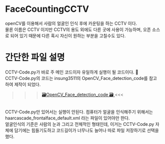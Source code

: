 # FaceCountingCCTV
openCV를 이용해서 사람의 얼굴인 인식 후에 카운팅을 하는 CCTV 이다. </br>
물론 이름은 CCTV 이지만 CCTV의 용도 외에도 다른 곳에 사용이 가능하며, 오픈 소스로 되어 있기 때문에 다른 혹시 자신이 원하는 부분을 고칠수도 있다. </br>

# 간단한 파일 설명 
CCTV-Code.py가 바로 주 메인 코드이자 유일하게 실행이 될 코드이다. 📂 </br>
CCTV-Code.py의 코드는 insung3511의 OpenCV_Face_detection_code를 참고하여 제작이 되었다. </br>
>>> <a href="https://github.com/insung3511/OpenCV_Face_detection_code"> 🗃OpenCV_Face_detection_code 🗃 </a> <<< </br>
</br>
CCTV-Code.py만 있어서는 실행이 안된다. 컴퓨터가 얼굴을 인식해주기 위해서는 haarcascade_frontalface_default.xml 라는 파일이 있어야만 한다.</br>
얼굴인식의 기준은 사람의 눈과 그리고 전체적인 형태인데, 이거는 CCTV-Code.py 자체에 담기에는 힘들기도하고 코드길이가 너무나도 늘어나 따로 파일 저장하기로 선택을 했다.</br>


